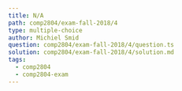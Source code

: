 ```yaml
---
title: N/A
path: comp2804/exam-fall-2018/4
type: multiple-choice
author: Michiel Smid
question: comp2804/exam-fall-2018/4/question.ts
solution: comp2804/exam-fall-2018/4/solution.md
tags:
  - comp2804
  - comp2804-exam
---
```

